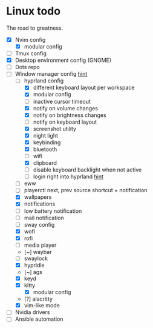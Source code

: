 # Linux todo

The road to greatness.

- [x] Nvim config
  - [x] modular config
- [ ] Tmux config
- [x] Desktop environment config (GNOME)
- [ ] Dots repo
- [ ] Window manager config [hint](https://github.com/Aylur/dotfiles/tree/main)
  - [ ] hyprland config
    - [x] different keyboard layout per workspace
    - [x] modular config
    - [ ] inactive cursor timeout
    - [x] notify on volume changes
    - [x] notify on brightness changes
    - [ ] notify on keyboard layout
    - [x] screenshot utility
    - [x] night light
    - [x] keybinding
    - [x] bluetooth
    - [ ] wifi
    - [x] clipboard
    - [ ] disable keyboard backlight when not active
    - [ ] login right into hyprland [hint](https://www.reddit.com/r/hyprland/comments/127m3ef/starting_hyprland_directy_from_systemd_a_guide_to/)
  - [ ] eww
  - [ ] playerctl next, prev source shortcut + notification
  - [x] wallpapers
  - [x] notifications
  - [ ] low battery notification
  - [ ] mail notification
  - [ ] sway config
  - [x] wofi
  - [x] rofi
  - [ ] media player
  - [~] waybar
  - [ ] swaylock
  - [x] hypridle
  - [~] ags
  - [x] keyd
  - [x] kitty
    - [x] modular config
  - [?] alacritty
  - [x] vim-like mode
- [ ] Nvidia drivers
- [ ] Ansible automation

